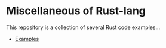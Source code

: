 # Miscellaneous of Rust-lang

This repository is a collection of several Rust code examples...

- [Examples](https://github.com/fabioschorn/rust-basic-various/tree/main/examples)